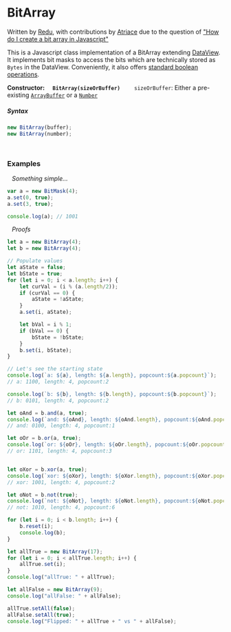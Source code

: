 # BitArray

Written by [Redu](https://stackoverflow.com/users/4543207/redu), with contributions by [Atriace](https://stackoverflow.com/users/923972/atriace) due to the question of ["How do I create a bit array in Javascript"](https://stackoverflow.com/questions/6972717/how-do-i-create-bit-array-in-javascript/73993403#answer-73993403)

This is a Javascript class implementation of a BitArray extending [DataView](https://developer.mozilla.org/en-US/docs/Web/JavaScript/Reference/Global_Objects/DataView).  It implements bit masks to access the bits which are technically stored as `Bytes` in the DataView.  Conveniently, it also offers [standard boolean operations](https://en.wikipedia.org/wiki/Bit_array#Basic_operations).



**Constructor:** **`  BitArray(sizeOrBuffer)`**
`    sizeOrBuffer`: Either a pre-existing [`ArrayBuffer`](https://developer.mozilla.org/en-US/docs/Web/JavaScript/Reference/Global_Objects/ArrayBuffer) or a [`Number`](https://developer.mozilla.org/en-US/docs/Web/JavaScript/Reference/Global_Objects/Number)

##### Syntax
```javascript
new BitArray(buffer);
new BitArray(number);
```

` `
### Examples

` `
*Something simple...*
```javascript
var a = new BitMask(4);
a.set(0, true);
a.set(3, true);

console.log(a); // 1001
```
` `
*Proofs*
```javascript
let a = new BitArray(4);
let b = new BitArray(4);

// Populate values
let aState = false;
let bState = true;
for (let i = 0; i < a.length; i++) {
	let curVal = (i % (a.length/2));
	if (curVal == 0) {
		aState = !aState;
	}
	a.set(i, aState);

	let bVal = i % 1;
	if (bVal == 0) {
		bState = !bState;
	}
	b.set(i, bState);
}

// Let's see the starting state
console.log(`a: ${a}, length: ${a.length}, popcount:${a.popcount}`);
// a: 1100, length: 4, popcount:2

console.log(`b: ${b}, length: ${b.length}, popcount:${b.popcount}`);
// b: 0101, length: 4, popcount:2

let oAnd = b.and(a, true);
console.log(`and: ${oAnd}, length: ${oAnd.length}, popcount:${oAnd.popcount}`);
// and: 0100, length: 4, popcount:1

let oOr = b.or(a, true);
console.log(`or: ${oOr}, length: ${oOr.length}, popcount:${oOr.popcount}`);
// or: 1101, length: 4, popcount:3


let oXor = b.xor(a, true);
console.log(`xor: ${oXor}, length: ${oXor.length}, popcount:${oXor.popcount}`);
// xor: 1001, length: 4, popcount:2

let oNot = b.not(true);
console.log(`not: ${oNot}, length: ${oNot.length}, popcount:${oNot.popcount}`);
// not: 1010, length: 4, popcount:6

for (let i = 0; i < b.length; i++) {
	b.reset(i);
	console.log(b);
}

let allTrue = new BitArray(17);
for (let i = 0; i < allTrue.length; i++) {
	allTrue.set(i);
}
console.log("allTrue: " + allTrue);

let allFalse = new BitArray(9);
console.log("allFalse: " + allFalse);

allTrue.setAll(false);
allFalse.setAll(true);
console.log("Flipped: " + allTrue + " vs " + allFalse);
```

